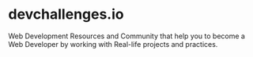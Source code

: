 # devchallenges.io
Web Development Resources and Community that help you to become a Web Developer by working with Real-life projects and practices.
